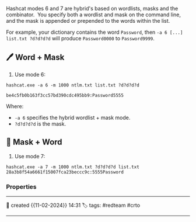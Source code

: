 
Hashcat modes 6 and 7 are hybrid's based on wordlists, masks and the combinator.  You specify both a wordlist and mask on the command line, and the mask is appended or prepended to the words within the list. 

For example, your dictionary contains the word `Password`, then `-a 6 [...] list.txt ?d?d?d?d` will produce `Password0000` to `Password9999`.

## 🖊️ Word + Mask

1) Use mode 6:

```
hashcat.exe -a 6 -m 1000 ntlm.txt list.txt ?d?d?d?d

be4c5fb0b163f3cc57bd390cdc495bb9:Password5555
```

Where:

- `-a 6` specifies the hybrid wordlist + mask mode.
- `?d?d?d?d` is the mask.

## 📔 Mask + Word

1) Use mode 7:

```
hashcat.exe -a 7 -m 1000 ntlm.txt ?d?d?d?d list.txt
28a3b8f54a6661f15007fca23beccc9c:5555Password
```


### Properties
---
📆 created   {{11-02-2024}} 14:31
🏷️ tags: #redteam #crto 

---

